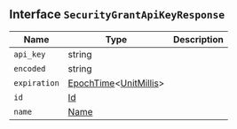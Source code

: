 ## Interface `SecurityGrantApiKeyResponse`

| Name | Type | Description |
| - | - | - |
| `api_key` | string | &nbsp; |
| `encoded` | string | &nbsp; |
| `expiration` | [EpochTime](./EpochTime.md)<[UnitMillis](./UnitMillis.md)> | &nbsp; |
| `id` | [Id](./Id.md) | &nbsp; |
| `name` | [Name](./Name.md) | &nbsp; |
